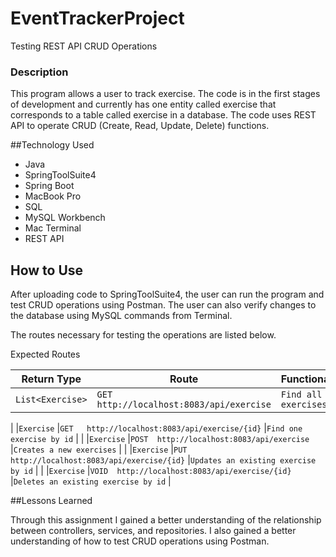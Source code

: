 # EventTrackerProject
Testing REST API CRUD Operations

### Description
This program allows a user to track exercise. The code is in the first stages of development and currently has one entity called exercise that corresponds to a table called exercise in a database. The code uses REST API to operate CRUD (Create, Read, Update, Delete) functions.

##Technology Used
* Java
* SpringToolSuite4
* Spring Boot
* MacBook Pro
* SQL
* MySQL Workbench
* Mac Terminal
* REST API

## How to Use

After uploading code to SpringToolSuite4, the user can run the program and test CRUD operations using Postman. The user can also verify changes to the database using MySQL commands from Terminal.

The routes necessary for testing the operations are listed below.

Expected Routes

| Return Type       | Route                                         | Functionality                    |  
|-------------------|-----------------------------------------------|----------------------------------|
|`List<Exercise>`     |`GET   http://localhost:8083/api/exercise`        |`Find all exercises`              	   |
|
|`Exercise`           |`GET   http://localhost:8083/api/exercise/{id}`    |`Find one exercise by id`            |
|
|`Exercise`          |`POST  http://localhost:8083/api/exercise `    		|`Creates a new exercises`           	|
|
|`Exercise`          |`PUT   http://localhost:8083/api/exercise/{id}`		 |`Updates an existing exercise by id`	|
|
|`Exercise`           |`VOID  http://localhost:8083/api/exercise/{id}`		|`Deletes an existing exercise by id`  	|

##Lessons Learned

Through this assignment I gained a better understanding of the relationship between controllers, services, and repositories. I also gained a better understanding of how to test CRUD operations using Postman.
